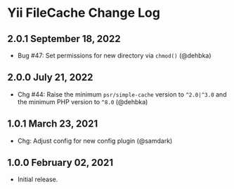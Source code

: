 # Yii FileCache Change Log

## 2.0.1 September 18, 2022

- Bug #47: Set permissions for new directory via `chmod()` (@dehbka)

## 2.0.0 July 21, 2022

- Chg #44: Raise the minimum `psr/simple-cache` version to `^2.0|^3.0` and the minimum PHP version to `^8.0` (@dehbka)

## 1.0.1 March 23, 2021

- Chg: Adjust config for new config plugin (@samdark)

## 1.0.0 February 02, 2021

- Initial release.
